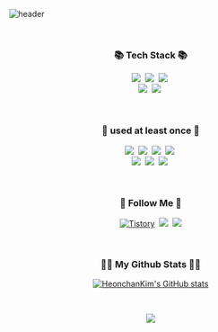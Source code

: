 ![header](https://capsule-render.vercel.app/api?type=slice&color=gradient&height=160&section=header&text=Hi!%20I'm%20Heonchan!&fontAlign=50&fontAlignY=70&fontSize=80&fontColor=333&&animation=twinkling)

<br/>

<h3 align="center">📚 Tech Stack 📚</h3>
<p align="center">
  <img src="https://img.shields.io/badge/Java-007396?style=flat-square&logo=Java&logoColor=white"/></a>&nbsp
  <img src="https://img.shields.io/badge/Spring-6DB33F?style=flat-square&logo=Spring&logoColor=white"/></a>&nbsp
  <img src="https://img.shields.io/badge/Spring Boot-6DB33F?style=flat-square&logo=Spring Boot&logoColor=white"/></a>&nbsp
  <br>
  <img src="https://img.shields.io/badge/MySQL-4479A1?style=flat-square&logo=MySQL&logoColor=white"/></a>&nbsp 
  <img src="https://img.shields.io/badge/Oracle-F80000?style=flat-square&logo=Oracle&logoColor=white"/></a>&nbsp 
</p>

<br/>

<h3 align="center">📖 used at least once 📖</h3>
<p align="center">
  <img src="https://img.shields.io/badge/JavaScript-F7DF1E?style=flat-square&logo=JavaScript&logoColor=white"/></a>&nbsp
  <img src="https://img.shields.io/badge/Python-3776AB?style=flat-square&logo=Python&logoColor=white"/></a>&nbsp
  <img src="https://img.shields.io/badge/HTML5-E34F26?style=flat-square&logo=HTML5&logoColor=white"/></a>&nbsp
  <img src="https://img.shields.io/badge/CSS3-1572B6?style=flat-square&logo=CSS3&logoColor=white"/></a>&nbsp
  <br>
  <img src="https://img.shields.io/badge/Android-3DDC84?style=flat-square&logo=Android&logoColor=white"/></a>&nbsp 
  <img src="https://img.shields.io/badge/Raspberry Pi-A22846?style=flat-square&logo=Raspberry Pi&logoColor=white"/></a>&nbsp 
  <img src="https://img.shields.io/badge/Arduino-00979D?style=flat-square&logo=Arduino&logoColor=white"/></a>&nbsp 
</p>

<br/>
<h3 align="center">🌈 Follow Me 🌈</h3>
<p align="center">
  <a href="https://heonchan.tistory.com/"><img alt="Tistory" src="https://img.shields.io/badge/Tistory-white.svg?&style=for-the-badge"/></a>&nbsp
  <a href="https://www.instagram.com/__chan.96_/"><img src="https://img.shields.io/badge/Instagram-E4405F?style=flat-square&logo=Instagram&logoColor=white&link=https://www.instagram.com/__chan.96_/"/></a>&nbsp
  <a href="mailto:gjscks123@gmail.com"><img src="https://img.shields.io/badge/Gmail-d14836?style=flat-square&logo=Gmail&logoColor=white&link=gjscks123@gmail.com"/></a>
</p>

<br/>


<h3 align="center">👩‍💻 My Github Stats 👩‍💻</h3>
<div align="center">

[![HeonchanKim's GitHub stats](https://github-readme-stats.vercel.app/api?username=HeonchanKim&hide_title=true&show_icons=true&include_all_commits=true&disable_animations=true&theme=vue)](https://github.com/anuraghazra/github-readme-stats)
</div>

<br/>

<p align="center">
  <a href="https://hits.seeyoufarm.com"><a href="https://hits.seeyoufarm.com"><img src="https://hits.seeyoufarm.com/api/count/incr/badge.svg?url=https%3A%2F%2Fgithub.com%2FHeonchanKim&count_bg=%2351BC5A&title_bg=%23707070&icon=github.svg&icon_color=%23E7E7E7&title=hits&edge_flat=true"/></a></a>
</p>

